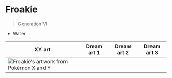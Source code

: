 # Froakie
> Generation VI
* Water

|XY art | Dream art 1 | Dream art 2 | Dream art 3 |
|-------|-------------|-------------|-------------|
|![Froakie's artwork from Pokémon X and Y](https://cdn.bulbagarden.net/upload/1/18/656Froakie.png) | | | |
